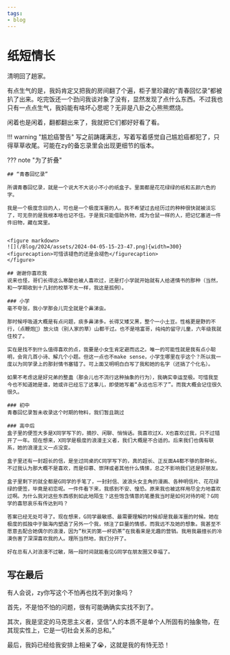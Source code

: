 ```yaml
---
tags:
- blog
---
```


# 纸短情长

清明回了趟家。

有点生气的是，我妈肯定又把我的房间翻了个遍，柜子里珍藏的“青春回忆录”都被扒了出来。吃完饭还一个劲问我谈对象了没有，显然发现了点什么东西。不过我也只有一点点生气，我妈能有啥坏心思呢？无非是八卦之心熊熊燃烧。

闲着也是闲着，翻都翻出来了，我就把它们都好好看了看。

!!! warning "尴尬癌警告"
    写之前踌躇满志，写着写着感觉自己尴尬癌都犯了，只得草草收尾。可能在zy的备忘录里会出现更细节的版本。

??? note "为了折叠"

    ## “青春回忆录”

    所谓青春回忆录，就是一个说大不大说小不小的纸盒子。里面都是花花绿绿的纸和五颜六色的字。

    我是一个极度念旧的人，可也是一个极度浑噩的人。我不希望过去经历过的种种很快就被淡忘了，可无奈的是我根本啥也记不住。于是我只能借助外物，成为仓鼠一样的人，把记忆塞进一件件旧物，藏在窝里。


    <figure markdown>
    ![](/Blog/2024/assets/2024-04-05-15-23-47.png){width=300}
    <figurecaption>可惜该褪色的还是会褪色</figurecaption>
    </figure>

    ## 谢谢你喜欢我
    说来也怪，哥们长得这么寒酸也被人喜欢过，还是打小学就开始就有人给递情书的那种（当然，和一学期收到十几封的校草不太一样，我这是孤例）。

    ### 小学
    毫不夸张，我小学那会儿完全就是个鼻涕虫。

    那时候呼吸道大概是有点问题，痰多鼻涕多。长得又矮又黑，整个一小土豆。性格更是野的不行，（点鞭炮🧨）放火烧（别人家的草）山都干过。也不是啥富哥，纯纯的留守儿童，六年级我就住校了。

    实在是找不到什么值得喜欢的点，我要是小女生肯定避而远之。唯一的可能性就是我有点小聪明，会背几首小诗、解几个小题。但这一点也不make sense，小学生哪里在乎这个？所以我一度以为同学录上的那封情书塞错了。可上面又明明白白写了我和她的名字（还搞了个化名）。

    如果不考虑这是好兄弟的整蛊（那会儿也不流行这种抽象的行为），我确实幸运至极。可惜我至今也不知道她是谁，她或许已经忘了这事儿，即使她写着“永远也忘不了”。而我大概会记住很久很久。

    ### 初中
    青春回忆录暂未收录这个时期的物料，我们暂且跳过

    ### 高中后
    盒子里的便签大多是X同学写下的，摘抄、闲聊、悄悄话。我喜欢过X，X也喜欢过我，只不过错开了一年。现在想来，X同学是极度的浪漫主义者，我们大概是不合适的。后来我们也偶有联系，她的浪漫主义一点没变。

    盒子里还有一封超长的信，是坐过同桌的C同学写下的，真的超长、正反面A4都不够的那种长。不过我认为那大概不是喜欢，而是仰慕、崇拜或者其他什么情愫，总之不影响我们还是好朋友。

    盒子里剩下的就全都是G同学的手笔了，一封封信、波浪头女主角的漫画、各种明信片、花花绿绿的便签，毕竟是初恋呢。一件件看下来，我感到不安、惶恐。原来我也被这样用尽全力地喜欢过啊。为什么我对这些东西感到如此地陌生？这些饱含情意的笔墨我当时是如何对待的呢？G同学的喜怒哀乐有传达到吗？

    答案已经无处可寻了。现在想来，G同学最敏感、最需要理解的时候却是我最浑噩的时候。她在极度的孤独中于脑海内塑造了另外一个我，倾注了巨量的情感，而我远不及她的想象。我甚至不愿意去配合她偶尔的浪漫，因为”秋天的第一杯奶茶”在我看来是无趣的营销。我用我最擅长的冷漠伤害了深深喜欢我的人。理所当然地，我们分开了。

    好在总有人对浪漫不过敏，隔一段时间就能看见G同学在朋友圈又幸福了。

## 写在最后
有人会说，zy你写这个不怕再也找不到对象吗？

首先，不是怕不怕的问题，很有可能确确实实找不到了。

其次，我是坚定的马克思主义者，坚信“人的本质不是单个人所固有的抽象物，在其现实性上，它是一切社会关系的总和。”

最后，我妈已经给我安排上相亲了😭，这就是我的有恃无恐！